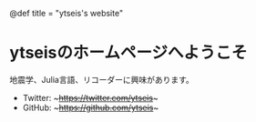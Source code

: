 @def title = "ytseis's website"

# ytseisのホームページへようこそ

地震学、Julia言語、リコーダーに興味があります。

- Twitter: ~~~<a href="https://twitter.com/ytseis" target="_black">https://twitter.com/ytseis</a>~~~
- GitHub: ~~~<a href="https://github.com/ytseis" target="_blank">https://github.com/ytseis~~~
